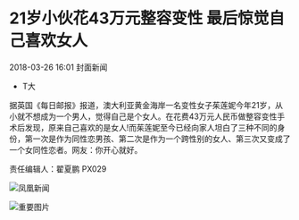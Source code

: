 # 21岁小伙花43万元整容变性 最后惊觉自己喜欢女人

2018-03-26 16:01 封面新闻

- T大

据英国《每日邮报》报道，澳大利亚黄金海岸一名变性女子茱莲妮今年21岁，从小就不想成为一个男人，觉得自己是个女人。在花费43万元人民币做整容变性手术后发现，原来自己喜欢的是女人!而茱莲妮至今已经向家人坦白了三种不同的身份，第一次是作为同性恋男孩、第二次是作为一个跨性别的女人、第三次又变成了一个女同性恋者。网友：你开心就好。

责任编辑人：翟夏鹏 PX029

![凤凰新闻](http://p0.ifengimg.com/fe/iphone_ifeng/images/ifeng_logo_ab909ad4.png)

![重要图片](http://p0.ifengimg.com/fe/iphone_ifeng/images/fx2_98804fab.png)
<!-- tcd_original_link http://inews.ifeng.com/57067947/news.shtml -->
